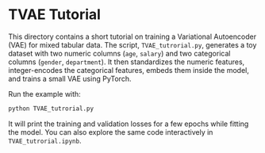 # TVAE Tutorial

This directory contains a short tutorial on training a Variational
Autoencoder (VAE) for mixed tabular data. The script,
`TVAE_tutrorial.py`, generates a toy dataset with two numeric columns
(`age`, `salary`) and two categorical columns (`gender`, `department`).
It then standardizes the numeric features, integer-encodes the
categorical features, embeds them inside the model, and trains a small
VAE using PyTorch.

Run the example with:

```bash
python TVAE_tutrorial.py
```

It will print the training and validation losses for a few epochs while
fitting the model. You can also explore the same code interactively in
`TVAE_tutrorial.ipynb`.
